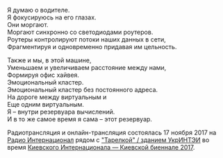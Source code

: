 Я думаю о водителе.  
Я фокусируюсь на его глазах.  
Они моргают.  
Моргают синхронно со светодиодами роутеров.  
Роутеры контролируют потоки наших данных в сети,  
Фрагментируя и одновременно придавая им цельность.

Также и мы, в этой машине,  
Уменьшаем и увеличиваем расстояние между нами,  
Формируя офис хайвея.  
Эмоциональный кластер.  
Эмоциональный кластер без постоянного адреса.  
На дороге между виртуальным и  
Еще одним виртуальным.  
Я – внутри резервуара вычислений.  
И в то же самое время я сама – этот резервуар.

Радиотрансляция и онлайн-трансляция состоялась 17 ноября 2017 на [Радио Интернационал](https://www.mixcloud.com/RadioInternational17/) рядом с ["Тарелкой" / зданием УкрИНТЭИ](https://www.openstreetmap.org/?mlat=50.41159&mlon=30.52490#map=19/50.41159/30.52490) во время [Киевского Интернационала — Киевской биеннале 2017](http://vcrc.org.ua/international/).
